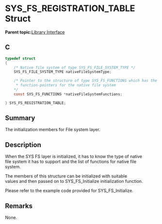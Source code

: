 # SYS\_FS\_REGISTRATION\_TABLE Struct

**Parent topic:**[Library Interface](GUID-42556FDF-A632-49FE-8A5E-9303A926578C.md)

## C

```c
typedef struct
{
    /* Native file system of type SYS_FS_FILE_SYSTEM_TYPE */
    SYS_FS_FILE_SYSTEM_TYPE nativeFileSystemType;

    /* Pointer to the structure of type SYS_FS_FUNCTIONS which has the list of
     * function-pointers for the native file system
    */
    const SYS_FS_FUNCTIONS *nativeFileSystemFunctions;

} SYS_FS_REGISTRATION_TABLE;

```

## Summary

The initialization members for File system layer.

## Description

When the SYS FS layer is initialized, it has to know the type of native<br />file system it has to support and the list of functions for native file<br />system.

The members of this structure can be initialized with suitable<br />values and then passed on to SYS\_FS\_Initialize initialization function.

Please refer to the example code provided for SYS\_FS\_Initialize.

## Remarks

None.

